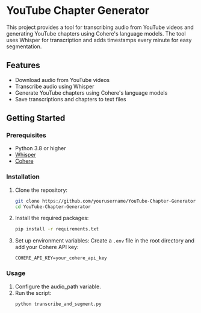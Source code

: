 # YouTube Chapter Generator

This project provides a tool for transcribing audio from YouTube videos and generating YouTube chapters using Cohere's language models. The tool uses Whisper for transcription and adds timestamps every minute for easy segmentation.

## Features

- Download audio from YouTube videos
- Transcribe audio using Whisper
- Generate YouTube chapters using Cohere's language models
- Save transcriptions and chapters to text files

## Getting Started

### Prerequisites

- Python 3.8 or higher
- [Whisper](https://github.com/openai/whisper)
- [Cohere](https://cohere.ai)

### Installation

1. Clone the repository:
    ```sh
    git clone https://github.com/yourusername/YouTube-Chapter-Generator.git
    cd YouTube-Chapter-Generator
    ```

2. Install the required packages:
    ```sh
    pip install -r requirements.txt
    ```

3. Set up environment variables:
    Create a `.env` file in the root directory and add your Cohere API key:
    ```
    COHERE_API_KEY=your_cohere_api_key
    ```

### Usage

1. Configure the audio_path variable.
2. Run the script:
    ```sh
    python transcribe_and_segment.py
    ```


